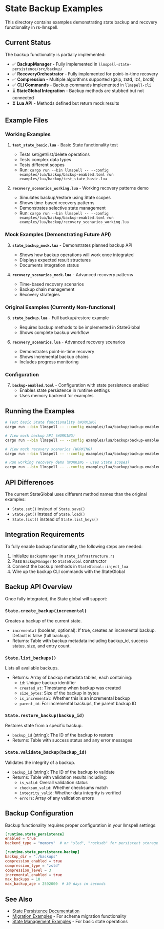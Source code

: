 # State Backup Examples

This directory contains examples demonstrating state backup and recovery functionality in rs-llmspell.

## Current Status

The backup functionality is partially implemented:
- ✅ **BackupManager** - Fully implemented in `llmspell-state-persistence/src/backup/`
- ✅ **RecoveryOrchestrator** - Fully implemented for point-in-time recovery
- ✅ **Compression** - Multiple algorithms supported (gzip, zstd, lz4, brotli)
- ✅ **CLI Commands** - Backup commands implemented in `llmspell-cli`
- ⏳ **StateGlobal Integration** - Backup methods are stubbed but not connected
- ⏳ **Lua API** - Methods defined but return mock results

## Example Files

### Working Examples

1. **`test_state_basic.lua`** - Basic State functionality test
   - Tests set/get/list/delete operations
   - Tests complex data types
   - Tests different scopes
   - Run: `cargo run --bin llmspell -- --config examples/lua/backup/backup-enabled.toml run examples/lua/backup/test_state_basic.lua`

2. **`recovery_scenarios_working.lua`** - Working recovery patterns demo
   - Simulates backup/restore using State scopes
   - Shows time-based recovery patterns
   - Demonstrates selective state management
   - Run: `cargo run --bin llmspell -- --config examples/lua/backup/backup-enabled.toml run examples/lua/backup/recovery_scenarios_working.lua`

### Mock Examples (Demonstrating Future API)

3. **`state_backup_mock.lua`** - Demonstrates planned backup API
   - Shows how backup operations will work once integrated
   - Displays expected result structures
   - Documents integration status

4. **`recovery_scenarios_mock.lua`** - Advanced recovery patterns
   - Time-based recovery scenarios
   - Backup chain management
   - Recovery strategies

### Original Examples (Currently Non-functional)

5. **`state_backup.lua`** - Full backup/restore example
   - Requires backup methods to be implemented in StateGlobal
   - Shows complete backup workflow

6. **`recovery_scenarios.lua`** - Advanced recovery scenarios
   - Demonstrates point-in-time recovery
   - Shows incremental backup chains
   - Includes progress monitoring

### Configuration

7. **`backup-enabled.toml`** - Configuration with state persistence enabled
   - Enables state persistence in runtime settings
   - Uses memory backend for examples

## Running the Examples

```bash
# Test basic State functionality (WORKING)
cargo run --bin llmspell -- --config examples/lua/backup/backup-enabled.toml run examples/lua/backup/test_state_basic.lua

# View mock backup API (WORKING)
cargo run --bin llmspell -- --config examples/lua/backup/backup-enabled.toml run examples/lua/backup/state_backup_mock.lua

# View mock recovery scenarios (WORKING)
cargo run --bin llmspell -- --config examples/lua/backup/backup-enabled.toml run examples/lua/backup/recovery_scenarios_mock.lua

# Run working recovery demo (WORKING - uses State scopes)
cargo run --bin llmspell -- --config examples/lua/backup/backup-enabled.toml run examples/lua/backup/recovery_scenarios_working.lua
```

## API Differences

The current StateGlobal uses different method names than the original examples:
- `State.set()` instead of `State.save()`
- `State.get()` instead of `State.load()`
- `State.list()` instead of `State.list_keys()`

## Integration Requirements

To fully enable backup functionality, the following steps are needed:

1. Initialize `BackupManager` in `state_infrastructure.rs`
2. Pass `BackupManager` to `StateGlobal` constructor
3. Connect the backup methods in `StateGlobal::inject_lua`
4. Wire up the backup CLI commands with the StateGlobal

## Backup API Overview

Once fully integrated, the State global will support:

### `State.create_backup(incremental)`
Creates a backup of the current state.
- `incremental` (boolean, optional): If true, creates an incremental backup. Default is false (full backup).
- Returns: Table with backup metadata including backup_id, success status, size, and entry count.

### `State.list_backups()`
Lists all available backups.
- Returns: Array of backup metadata tables, each containing:
  - `id`: Unique backup identifier
  - `created_at`: Timestamp when backup was created
  - `size_bytes`: Size of the backup in bytes
  - `is_incremental`: Whether this is an incremental backup
  - `parent_id`: For incremental backups, the parent backup ID

### `State.restore_backup(backup_id)`
Restores state from a specific backup.
- `backup_id` (string): The ID of the backup to restore
- Returns: Table with success status and any error messages

### `State.validate_backup(backup_id)`
Validates the integrity of a backup.
- `backup_id` (string): The ID of the backup to validate
- Returns: Table with validation results including:
  - `is_valid`: Overall validation status
  - `checksum_valid`: Whether checksums match
  - `integrity_valid`: Whether data integrity is verified
  - `errors`: Array of any validation errors

## Backup Configuration

Backup functionality requires proper configuration in your llmspell settings:

```toml
[runtime.state_persistence]
enabled = true
backend_type = "memory"  # or "sled", "rocksdb" for persistent storage

[runtime.state_persistence.backup]
backup_dir = "./backups"
compression_enabled = true
compression_type = "zstd"
compression_level = 3
incremental_enabled = true
max_backups = 10
max_backup_age = 2592000  # 30 days in seconds
```

## See Also

- [State Persistence Documentation](../../../docs/user-guide/state-persistence.md)
- [Migration Examples](../migration/) - For schema migration functionality
- [State Management Examples](../state/) - For basic state operations